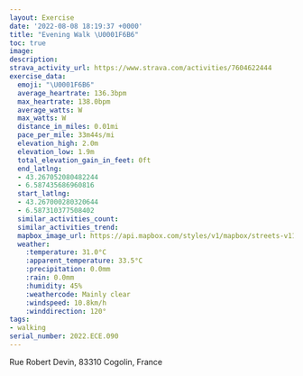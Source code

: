 ```yaml
---
layout: Exercise
date: '2022-08-08 18:19:37 +0000'
title: "Evening Walk \U0001F6B6"
toc: true
image:
description:
strava_activity_url: https://www.strava.com/activities/7604622444
exercise_data:
  emoji: "\U0001F6B6"
  average_heartrate: 136.3bpm
  max_heartrate: 138.0bpm
  average_watts: W
  max_watts: W
  distance_in_miles: 0.01mi
  pace_per_mile: 33m44s/mi
  elevation_high: 2.0m
  elevation_low: 1.9m
  total_elevation_gain_in_feet: 0ft
  end_latlng:
  - 43.267052080482244
  - 6.587435686960816
  start_latlng:
  - 43.267000280320644
  - 6.587310377508402
  similar_activities_count:
  similar_activities_trend:
  mapbox_image_url: https://api.mapbox.com/styles/v1/mapbox/streets-v11/static/path-5+787af2-1.0(wqagGuqeg%40EKCK),pin-s-s+e5b22e(6.58731,43.267),pin-s-f+89ae00(6.587430000000001,43.267050000000005)/auto/800x800?access_token=pk.eyJ1Ijoiam9zaGJlY2ttYW4iLCJhIjoiY205eWR2aDd1MWZ6djJrbXc4a3M0bWZleiJ9.XiG9OWkNcZk2QzjJbxLB4A
  weather:
    :temperature: 31.0°C
    :apparent_temperature: 33.5°C
    :precipitation: 0.0mm
    :rain: 0.0mm
    :humidity: 45%
    :weathercode: Mainly clear
    :windspeed: 10.8km/h
    :winddirection: 120°
tags:
- walking
serial_number: 2022.ECE.090
---
```

Rue Robert Devin, 83310 Cogolin, France
